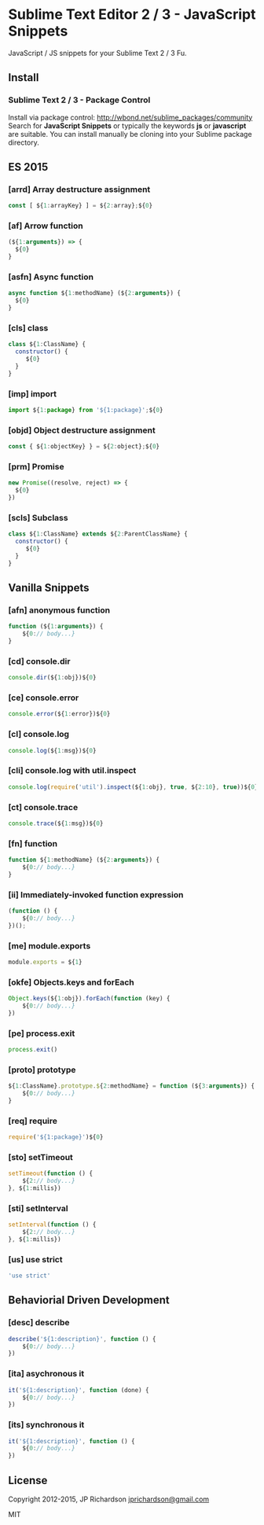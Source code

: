 Sublime Text Editor 2 / 3 - JavaScript Snippets
===========================================

JavaScript / JS snippets for your Sublime Text 2 / 3 Fu.


Install
-------

### Sublime Text 2 / 3 - Package Control

Install via package control: http://wbond.net/sublime_packages/community Search for **JavaScript Snippets** or typically the keywords **js** or **javascript** are suitable. You can install manually be cloning into your Sublime package directory.


ES 2015
--------

### [arrd] Array destructure assignment

```js
const [ ${1:arrayKey} ] = ${2:array};${0}
```

### [af] Arrow function

```js
(${1:arguments}) => {
  ${0}
}
```

### [asfn] Async function

```js
async function ${1:methodName} (${2:arguments}) {
  ${0}
}
```

### [cls] class

```js
class ${1:ClassName} {
  constructor() {
     ${0}
  }
}
```

### [imp] import

```js
import ${1:package} from '${1:package}';${0}
```

### [objd] Object destructure assignment

```js
const { ${1:objectKey} } = ${2:object};${0}
```

### [prm] Promise

```js
new Promise((resolve, reject) => {
  ${0}
})
```


### [scls] Subclass

```js
class ${1:ClassName} extends ${2:ParentClassName} {
  constructor() {
     ${0}
  }
}
```


Vanilla Snippets
--------

### [afn] anonymous function

```js
function (${1:arguments}) {
	${0:// body...}
}
```


### [cd] console.dir

```js
console.dir(${1:obj})${0}
```


### [ce] console.error

```js
console.error(${1:error})${0}
```


### [cl] console.log

```js
console.log(${1:msg})${0}
```


### [cli] console.log with util.inspect

```js
console.log(require('util').inspect(${1:obj}, true, ${2:10}, true))${0}
```


### [ct] console.trace

```js
console.trace(${1:msg})${0}
```


### [fn] function

```js
function ${1:methodName} (${2:arguments}) {
	${0:// body...}
}
```

### [ii] Immediately-invoked function expression

```js
(function () {
	${0:// body...}
})();
```


### [me] module.exports

```js
module.exports = ${1}
```


### [okfe] Objects.keys and forEach

```js
Object.keys(${1:obj}).forEach(function (key) {
	${0:// body...}
})
```


### [pe] process.exit

```js
process.exit()
```


### [proto] prototype

```js
${1:ClassName}.prototype.${2:methodName} = function (${3:arguments}) {
	${0:// body...}
}
```


### [req] require

```js
require('${1:package}')${0}
```


### [sto] setTimeout

```js
setTimeout(function () {
	${2:// body...}
}, ${1:millis})
```


### [sti] setInterval

```js
setInterval(function () {
	${2:// body...}
}, ${1:millis})
```


### [us] use strict

```js
'use strict'
```



Behaviorial Driven Development
------------------------------

### [desc] describe

```js
describe('${1:description}', function () {
	${0:// body...}
})
```


### [ita] asychronous it

```js
it('${1:description}', function (done) {
	${0:// body...}
})
```


### [its] synchronous it

```js
it('${1:description}', function () {
	${0:// body...}
})
```



License
-------

Copyright 2012-2015, JP Richardson  <jprichardson@gmail.com>

MIT
